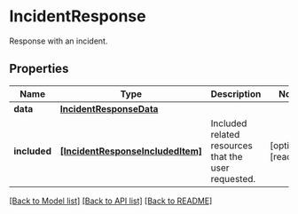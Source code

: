 # IncidentResponse

Response with an incident.

## Properties
Name | Type | Description | Notes
------------ | ------------- | ------------- | -------------
**data** | [**IncidentResponseData**](IncidentResponseData.md) |  | 
**included** | [**[IncidentResponseIncludedItem]**](IncidentResponseIncludedItem.md) | Included related resources that the user requested. | [optional] [readonly] 

[[Back to Model list]](README.md#documentation-for-models) [[Back to API list]](README.md#documentation-for-api-endpoints) [[Back to README]](README.md)


